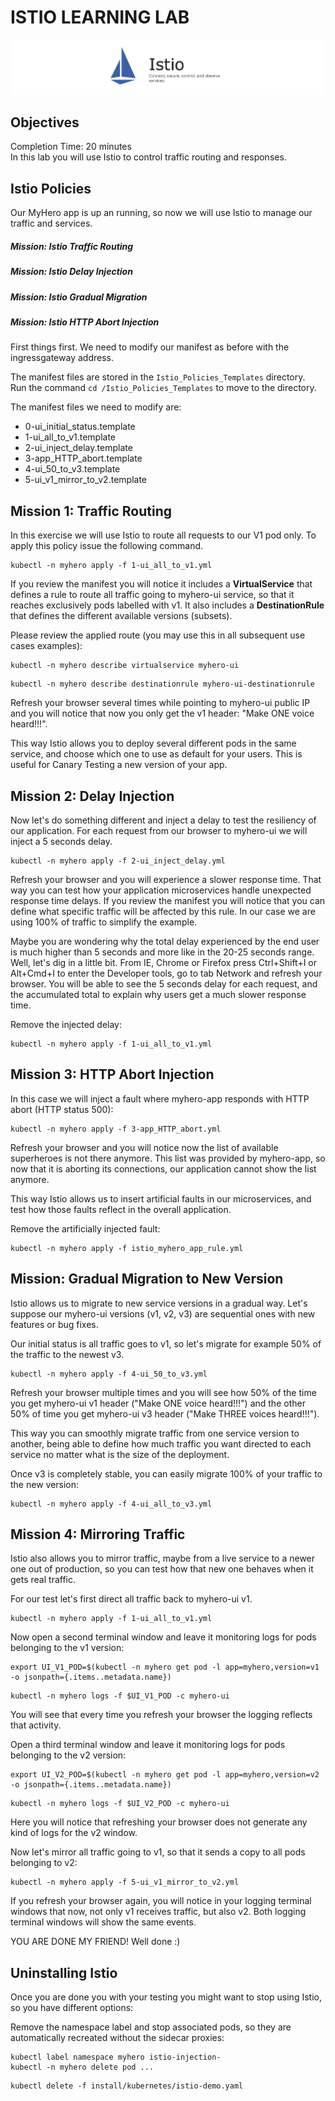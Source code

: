 # ISTIO LEARNING LAB

![alt text][logo]

[logo]: Istio_DNE_Images/istio_banner.png "Logo Title Text 2"


## Objectives
Completion Time: 20 minutes<br>
In this lab you will use Istio to control traffic routing and responses.

## Istio Policies
Our MyHero app is up an running, so now we will use Istio to manage our traffic and services.

##### Mission: Istio Traffic Routing<br>
##### Mission: Istio Delay Injection<br>
##### Mission: Istio Gradual Migration<br>
##### Mission: Istio HTTP Abort Injection<br>

First things first. We need to modify our manifest as before with the ingressgateway address.

The manifest files are stored in the `Istio_Policies_Templates` directory.<br>
Run the command `cd /Istio_Policies_Templates` to move to the directory.

The manifest files we need to modify are:

- 0-ui_initial_status.template<br>
- 1-ui_all_to_v1.template<br>
- 2-ui_inject_delay.template<br>
- 3-app_HTTP_abort.template<br>
- 4-ui_50_to_v3.template<br>
- 5-ui_v1_mirror_to_v2.template<br>


## Mission 1: Traffic Routing
In this exercise we will use Istio to route all requests to our V1 pod only. To apply this policy issue the following command.

```
kubectl -n myhero apply -f 1-ui_all_to_v1.yml
```

If you review the manifest you will notice it includes a **VirtualService** that defines a rule to route all traffic going to myhero-ui service, so that it reaches exclusively pods labelled with v1. It also includes a **DestinationRule** that defines the different available versions (subsets).

Please review the applied route (you may use this in all subsequent use cases examples):

```
kubectl -n myhero describe virtualservice myhero-ui
```

```
kubectl -n myhero describe destinationrule myhero-ui-destinationrule
```


Refresh your browser several times while pointing to myhero-ui public IP and you will notice that now you only get the v1 header: "Make ONE voice heard!!!".

This way Istio allows you to deploy several different pods in the same service, and choose which one to use as default for your users.
This is useful for Canary Testing a new version of your app.


## Mission 2: Delay Injection

Now let's do something different and inject a delay to test the resiliency of our application. For each request from our browser to myhero-ui we will inject a 5 seconds delay.

```
kubectl -n myhero apply -f 2-ui_inject_delay.yml
```

Refresh your browser and you will experience a slower response time. That way you can test how your application microservices handle unexpected response time delays. If you review the manifest you will notice that you can define what specific traffic will be affected by this rule. In our case we are using 100% of traffic to simplify the example.

Maybe you are wondering why the total delay experienced by the end user is much higher than 5 seconds and more like in the 20-25 seconds range. Well, let's dig in a little bit. From IE, Chrome or Firefox press Ctrl+Shift+I or Alt+Cmd+I to enter the Developer tools, go to tab Network and refresh your browser. You will be able to see the 5 seconds delay for each request, and the accumulated total to explain why users get a much slower response time.

Remove the injected delay:
```
kubectl -n myhero apply -f 1-ui_all_to_v1.yml
```

## Mission 3: HTTP Abort Injection

In this case we will inject a fault where myhero-app responds with HTTP abort (HTTP status 500):

```
kubectl -n myhero apply -f 3-app_HTTP_abort.yml
```

Refresh your browser and you will notice now the list of available superheroes is not there anymore. This list was provided by myhero-app, so now that it is aborting its connections, our application cannot show the list anymore.

This way Istio allows us to insert artificial faults in our microservices, and test how those faults reflect in the overall application.

Remove the artificially injected fault:
```
kubectl -n myhero apply -f istio_myhero_app_rule.yml
```

## Mission: Gradual Migration to New Version

Istio allows us to migrate to new service versions in a gradual way. Let's suppose our myhero-ui versions (v1, v2, v3) are sequential ones with new features or bug fixes.

Our initial status is all traffic goes to v1, so let's migrate for example 50% of the traffic to the newest v3.
```
kubectl -n myhero apply -f 4-ui_50_to_v3.yml
```

Refresh your browser multiple times and you will see how 50% of the time you get myhero-ui v1 header ("Make ONE voice heard!!!") and the other 50% of time you get myhero-ui v3 header ("Make THREE voices heard!!!").

This way you can smoothly migrate traffic from one service version to another, being able to define how much traffic you want directed to each service no matter what is the size of the deployment.

Once v3 is completely stable, you can easily migrate 100% of your traffic to the new version:
```
kubectl -n myhero apply -f 4-ui_all_to_v3.yml
```

## Mission 4: Mirroring Traffic

Istio also allows you to mirror traffic, maybe from a live service to a newer one out of production, so you can test how that new one behaves when it gets real traffic.

For our test let's first direct all traffic back to myhero-ui v1.

```
kubectl -n myhero apply -f 1-ui_all_to_v1.yml
```

Now open a second terminal window and leave it monitoring logs for pods belonging to the v1 version:
```
export UI_V1_POD=$(kubectl -n myhero get pod -l app=myhero,version=v1 -o jsonpath={.items..metadata.name})
```
```
kubectl -n myhero logs -f $UI_V1_POD -c myhero-ui
```

You will see that every time you refresh your browser the logging reflects that activity.

Open a third terminal window and leave it monitoring logs for pods belonging to the v2 version:

```
export UI_V2_POD=$(kubectl -n myhero get pod -l app=myhero,version=v2 -o jsonpath={.items..metadata.name})
```
```
kubectl -n myhero logs -f $UI_V2_POD -c myhero-ui
```

Here you will notice that refreshing your browser does not generate any kind of logs for the v2 window.

Now let's mirror all traffic going to v1, so that it sends a copy to all pods belonging to v2:

```
kubectl -n myhero apply -f 5-ui_v1_mirror_to_v2.yml
```

If you refresh your browser again, you will notice in your logging terminal windows that now, not only v1 receives traffic, but also v2. Both logging terminal windows will show the same events.

YOU ARE DONE MY FRIEND! Well done :)

## Uninstalling Istio

Once you are done you with your testing you might want to stop using Istio, so you have different options:

Remove the namespace label and stop associated pods, so they are automatically recreated without the sidecar proxies:
```
kubectl label namespace myhero istio-injection-
kubectl -n myhero delete pod ...
```

```
kubectl delete -f install/kubernetes/istio-demo.yaml
```
